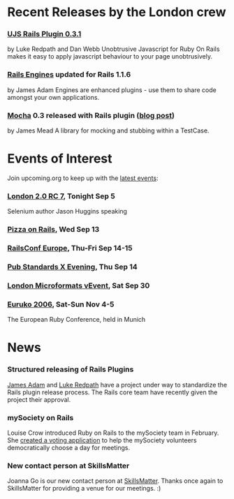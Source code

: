 # Recent Releases by the London crew

### [UJS Rails Plugin 0.3.1](http://www.ujs4rails.com/)
by Luke Redpath and Dan Webb
Unobtrusive Javascript for Ruby On Rails makes it easy to apply javascript behaviour to your page unobtrusively.

### [Rails Engines](http://rails-engines.org/) updated for Rails 1.1.6
by James Adam
Engines are enhanced plugins - use them to share code amongst your own applications.

### [Mocha](http://mocha.rubyforge.org/) 0.3 released with Rails plugin ([blog post](http://blog.floehopper.org/articles/2006/08/24/mocha-0-3-released-with-rails-plugin))
by James Mead
A library for mocking and stubbing within a TestCase.



# Events of Interest

Join upcoming.org to keep up with the [latest events](http://upcoming.org/group/1589/):

### [London 2.0 RC 7](http://upcoming.org/event/95916/), **Tonight** Sep 5
Selenium author Jason Huggins speaking

### [Pizza on Rails](http://upcoming.org/event/77211/), Wed Sep 13

### [RailsConf Europe](http://upcoming.org/event/78942/), Thu-Fri Sep 14-15

### [Pub Standards X Evening](http://upcoming.org/event/102700/), Thu Sep 14

### [London Microformats vEvent](http://upcoming.org/event/100107/), Sat Sep 30

### [Euruko 2006](http://upcoming.org/event/104370/), Sat-Sun Nov 4-5
The European Ruby Conference, held in Munich


# News

### Structured releasing of Rails Plugins
[James Adam](http://interblah.net/2006/8/18/the-rails-plugins-repository) and [Luke Redpath](http://www.lukeredpath.co.uk/2006/8/18/rails-plugin-repository-is-on-the-way/) have a project under way to standardize the
Rails plugin release process. The Rails core team have recently given the project their approval.

### mySociety on Rails
Louise Crow introduced Ruby on Rails to the mySociety team in February.
She [created a voting application](http://www.mysociety.org/2006/02/?cat=2) to help the mySociety volunteers democratically choose a day for meetings.

### New contact person at SkillsMatter
Joanna Go is our new contact person at [SkillsMatter](http://skillsmatter.com/). Thanks once again to SkillsMatter for providing a venue for our meetings. :)
